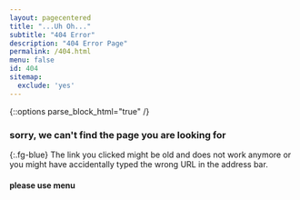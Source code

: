 ```yaml
---
layout: pagecentered
title: "...Uh Oh..."
subtitle: "404 Error"
description: "404 Error Page"
permalink: /404.html
menu: false
id: 404
sitemap:
  exclude: 'yes'
---
```


{::options parse_block_html="true" /}
<span class="fa fa-map-signs fg-blue" style="font-size: 9em;"></span>

### sorry, we can't find the page you are looking for #
{:.fg-blue}
The link you clicked might be old and does not work anymore or you might have accidentally typed the wrong URL in the address bar.
     
#### please use menu #